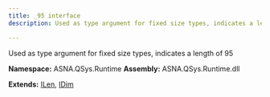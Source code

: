 ```yaml
---
title: _95 interface
description: Used as type argument for fixed size types, indicates a length of 95 

---
```


Used as type argument for fixed size types, indicates a length of 95 

**Namespace:** ASNA.QSys.Runtime
**Assembly:** ASNA.QSys.Runtime.dll

**Extends:** [ILen](/reference/runtime/qsys-runtime/i-len.html), [IDim](/reference/runtime/qsys-runtime/i-dim.html)
<br>
<br>
